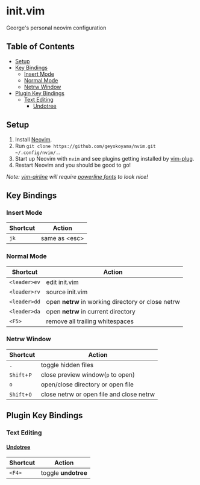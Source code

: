 # init.vim
George's personal neovim configuration

## Table of Contents
* [Setup](#setup)
* [Key Bindings](#key-bindings)
  - [Insert Mode](#insert-mode)
  - [Normal Mode](#normal-mode)
  - [Netrw Window](#netrw-window)
* [Plugin Key Bindings](#plugin-key-bindings)
  - [Text Editing](#text-editing)
    + [Undotree](#undotree)

## Setup
1. Install [Neovim](https://github.com/neovim/neovim/wiki/Installing-Neovim).
2. Run `git clone https://github.com/geyokoyama/nvim.git ~/.config/nvim/.`.
3. Start up Neovim with `nvim` and see plugins getting installed by [vim-plug](https://github.com/junegunn/vim-plug).
4. Restart Neovim and you should be good to go!

*Note: [vim-airline](https://github.com/vim-airline/vim-airline) will require [powerline fonts](https://github.com/vim-airline/vim-airline#integrating-with-powerline-fonts) to look nice!*

## Key Bindings
### Insert Mode
|Shortcut|Action|
|---|---|
|`jk`|same as \<esc\>|

### Normal Mode
|Shortcut|Action|
|---|---|
|`<leader>ev`|edit init.vim|
|`<leader>rv`|source init.vim|
|`<leader>dd`|open **netrw** in working directory or close netrw|
|`<leader>da`|open **netrw** in current directory|
|`<F5>`|remove all trailing whitespaces|

### Netrw Window
|Shortcut|Action|
|---|---|
|`.`|toggle hidden files|
|`Shift`+`P`|close preview window(`p` to open)|
|`o`|open/close directory or open file|
|`Shift`+`O`|close netrw or open file and close netrw|

## Plugin Key Bindings
### Text Editing
#### [Undotree](https://github.com/mbbill/undotree)
|Shortcut|Action|
|---|---|
|`<F4>`|toggle **undotree**|
